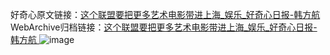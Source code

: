 好奇心原文链接：[这个联盟要把更多艺术电影带进上海_娱乐_好奇心日报-韩方航 ](https://www.qdaily.com/articles/9390.html)
WebArchive归档链接：[这个联盟要把更多艺术电影带进上海_娱乐_好奇心日报-韩方航 ](http://web.archive.org/web/20160408205652/http://www.qdaily.com/articles/9390.html)
![image](http://ww3.sinaimg.cn/large/007d5XDpgy1g3vf5eojycj30u02qzaq7)